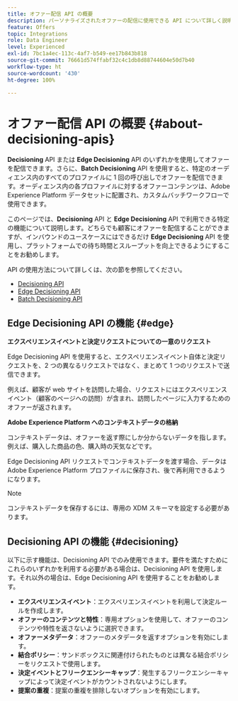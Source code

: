```yaml
---
title: オファー配信 API の概要
description: パーソナライズされたオファーの配信に使用できる API について詳しく説明します。
feature: Offers
topic: Integrations
role: Data Engineer
level: Experienced
exl-id: 7bc1a4ec-113c-4af7-b549-ee17b843b818
source-git-commit: 76661d574ffabf32c4c1db8d88744604e50d7b40
workflow-type: ht
source-wordcount: '430'
ht-degree: 100%

---
```


# オファー配信 API の概要 {#about-decisioning-apis}

**Decisioning** API または **Edge Decisioning** API のいずれかを使用してオファーを配信できます。さらに、**Batch Decisioning** API を使用すると、特定のオーディエンス内のすべてのプロファイルに 1 回の呼び出しでオファーを配信できます。オーディエンス内の各プロファイルに対するオファーコンテンツは、Adobe Experience Platform データセットに配置され、カスタムバッチワークフローで使用できます。

このページでは、**Decisioning** API と **Edge Decisioning** API で利用できる特定の機能について説明します。どちらでも顧客にオファーを配信することができますが、インバウンドのユースケースにはできるだけ **Edge Decisioning** API を使用し、プラットフォームでの待ち時間とスループットを向上できるようにすることをお勧めします。


API の使用方法について詳しくは、次の節を参照してください。
* [Decisioning API](decisioning-api.md)
* [Edge Decisioning API](edge-decisioning-api.md)
* [Batch Decisioning API](batch-decisioning-api.md)

## Edge Decisioning API の機能 {#edge}

**エクスペリエンスイベントと決定リクエストについての一意のリクエスト**

Edge Decisioning API を使用すると、エクスペリエンスイベント自体と決定リクエストを、2 つの異なるリクエストではなく、まとめて 1 つのリクエストで送信できます。

例えば、顧客が web サイトを訪問した場合、リクエストにはエクスペリエンスイベント（顧客のページへの訪問）が含まれ、訪問したページに入力するためのオファーが返されます。

**Adobe Experience Platform へのコンテキストデータの格納**

コンテキストデータは、オファーを返す際にしか分からないデータを指します。例えば、購入した商品の色、購入時の天気などです。

Edge Decisioning API リクエストでコンテキストデータを渡す場合、データは Adobe Experience Platform プロファイルに保存され、後で再利用できるようになります。

>[!NOTE]
>
>コンテキストデータを保存するには、専用の XDM スキーマを設定する必要があります。

## Decisioning API の機能 {#decisioning}

以下に示す機能は、Decisioning API でのみ使用できます。要件を満たすためにこれらのいずれかを利用する必要がある場合は、Decisioning API を使用します。それ以外の場合は、Edge Decisioning API を使用することをお勧めします。

* **エクスペリエンスイベント**：エクスペリエンスイベントを利用して決定ルールを作成します。
* **オファーのコンテンツと特性**：専用オプションを使用して、オファーのコンテンツや特性を返さないように選択できます。
* **オファーメタデータ**：オファーのメタデータを返すオプションを有効にします。
* **結合ポリシー**：サンドボックスに関連付けられたものとは異なる結合ポリシーをリクエストで使用します。
* **決定イベントとフリークエンシーキャップ**：発生するフリークエンシーキャップによって決定イベントがカウントされないようにします。
* **提案の重複**：提案の重複を排除しないオプションを有効にします。
